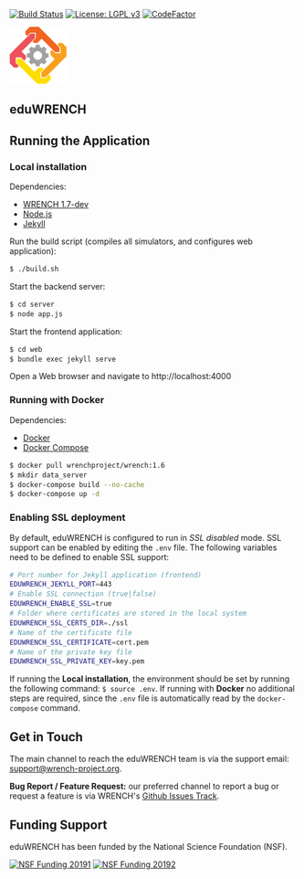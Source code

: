 [![Build Status][travis-badge]][travis-link]
[![License: LGPL v3][license-badge]](LICENSE)
[![CodeFactor][codefactor-badge]][codefactor-link]

<img src="web/assets/wrench_logo.png" width="100" />

## eduWRENCH

## Running the Application

### Local installation

Dependencies:
- [WRENCH 1.7-dev](https://github.com/wrench-project/wrench)
- [Node.js](https://nodejs.org/en/)
- [Jekyll](https://jekyllrb.com/docs/installation/)

Run the build script (compiles all simulators, and configures web application):

```bash
$ ./build.sh
```

Start the backend server:

```bash
$ cd server
$ node app.js
```

Start the frontend application:

```bash
$ cd web
$ bundle exec jekyll serve
```

Open a Web browser and navigate to http://localhost:4000

### Running with Docker

Dependencies:
- [Docker](https://docs.docker.com/install/)
- [Docker Compose](https://docs.docker.com/compose/install/)

```bash
$ docker pull wrenchproject/wrench:1.6
$ mkdir data_server
$ docker-compose build --no-cache
$ docker-compose up -d
```

### Enabling SSL deployment

By default, eduWRENCH is configured to run in _SSL disabled_ mode. SSL
support can be enabled by editing the `.env` file. The following variables
need to be defined to enable SSL support:

```bash
# Port number for Jekyll application (frontend)
EDUWRENCH_JEKYLL_PORT=443
# Enable SSL connection (true|false)
EDUWRENCH_ENABLE_SSL=true
# Folder where certificates are stored in the local system
EDUWRENCH_SSL_CERTS_DIR=./ssl
# Name of the certificate file
EDUWRENCH_SSL_CERTIFICATE=cert.pem
# Name of the private key file
EDUWRENCH_SSL_PRIVATE_KEY=key.pem
```

If running the **Local installation**, the environment should be set by
running the following command: `$ source .env`. If running with **Docker**
no additional steps are required, since the `.env` file is automatically
read by the `docker-compose` command.

## Get in Touch

The main channel to reach the eduWRENCH team is via the support email:
[support@wrench-project.org](mailto:support@wrench-project.org).

**Bug Report / Feature Request:** our preferred channel to report a bug or request a feature is via
WRENCH's [Github Issues Track](https://github.com/wrench-project/eduwrench/issues).

## Funding Support

eduWRENCH has been funded by the National Science Foundation (NSF).

[![NSF Funding 20191][nsf-20191-badge]][nsf-20191-link]
[![NSF Funding 20192][nsf-20192-badge]][nsf-20192-link]

[travis-badge]:             https://travis-ci.org/wrench-project/eduwrench.svg?branch=master
[travis-link]:              https://travis-ci.org/wrench-project/eduwrench
[license-badge]:            https://img.shields.io/badge/License-LGPL%20v3-blue.svg
[codefactor-badge]:         https://www.codefactor.io/repository/github/wrench-project/eduwrench/badge
[codefactor-link]:          https://www.codefactor.io/repository/github/wrench-project/eduwrench
[nsf-20191-badge]:          https://img.shields.io/badge/NSF-1923539-blue
[nsf-20191-link]:           https://nsf.gov/awardsearch/showAward?AWD_ID=1923539
[nsf-20192-badge]:          https://img.shields.io/badge/NSF-1923621-blue
[nsf-20192-link]:           https://nsf.gov/awardsearch/showAward?AWD_ID=1923621
